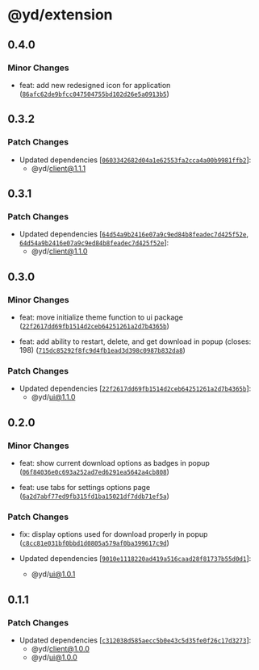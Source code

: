 # @yd/extension

## 0.4.0

### Minor Changes

- feat: add new redesigned icon for application ([`86afc62de9bfcc047504755bd102d26e5a0913b5`](https://github.com/jordanshatford/youtube-downloader/commit/86afc62de9bfcc047504755bd102d26e5a0913b5))

## 0.3.2

### Patch Changes

- Updated dependencies [[`0603342682d04a1e62553fa2cca4a00b9981ffb2`](https://github.com/jordanshatford/youtube-downloader/commit/0603342682d04a1e62553fa2cca4a00b9981ffb2)]:
  - @yd/client@1.1.1

## 0.3.1

### Patch Changes

- Updated dependencies [[`64d54a9b2416e07a9c9ed84b8feadec7d425f52e`](https://github.com/jordanshatford/youtube-downloader/commit/64d54a9b2416e07a9c9ed84b8feadec7d425f52e), [`64d54a9b2416e07a9c9ed84b8feadec7d425f52e`](https://github.com/jordanshatford/youtube-downloader/commit/64d54a9b2416e07a9c9ed84b8feadec7d425f52e)]:
  - @yd/client@1.1.0

## 0.3.0

### Minor Changes

- feat: move initialize theme function to ui package ([`22f2617dd69fb1514d2ceb64251261a2d7b4365b`](https://github.com/jordanshatford/youtube-downloader/commit/22f2617dd69fb1514d2ceb64251261a2d7b4365b))

- feat: add ability to restart, delete, and get download in popup (closes: 198) ([`715dc85292f8fc9d4fb1ead3d398c0987b832da8`](https://github.com/jordanshatford/youtube-downloader/commit/715dc85292f8fc9d4fb1ead3d398c0987b832da8))

### Patch Changes

- Updated dependencies [[`22f2617dd69fb1514d2ceb64251261a2d7b4365b`](https://github.com/jordanshatford/youtube-downloader/commit/22f2617dd69fb1514d2ceb64251261a2d7b4365b)]:
  - @yd/ui@1.1.0

## 0.2.0

### Minor Changes

- feat: show current download options as badges in popup ([`06f84036e0c693a252ad7ed6291ea5642a4cb808`](https://github.com/jordanshatford/youtube-downloader/commit/06f84036e0c693a252ad7ed6291ea5642a4cb808))

- feat: use tabs for settings options page ([`6a2d7abf77ed9fb315fd1ba15021df7ddb71ef5a`](https://github.com/jordanshatford/youtube-downloader/commit/6a2d7abf77ed9fb315fd1ba15021df7ddb71ef5a))

### Patch Changes

- fix: display options used for download properly in popup ([`c8cc81e031bf0bbd1d0805a579af0ba399617c9d`](https://github.com/jordanshatford/youtube-downloader/commit/c8cc81e031bf0bbd1d0805a579af0ba399617c9d))

- Updated dependencies [[`9010e1118220ad419a516caad28f81737b55d0d1`](https://github.com/jordanshatford/youtube-downloader/commit/9010e1118220ad419a516caad28f81737b55d0d1)]:
  - @yd/ui@1.0.1

## 0.1.1

### Patch Changes

- Updated dependencies [[`c312038d585aecc5b0e43c5d35fe0f26c17d3273`](https://github.com/jordanshatford/youtube-downloader/commit/c312038d585aecc5b0e43c5d35fe0f26c17d3273)]:
  - @yd/client@1.0.0
  - @yd/ui@1.0.0
